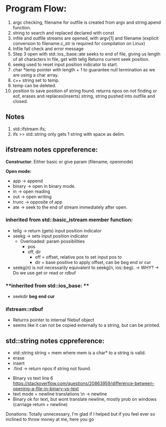 # Program Flow:

1. argc checking, filename for outfile is created from argv and string.apend function.
2. string to search and replaced declared with const
3. infile and outfile streams are opened, with argv[1] and filename (explicit conversion to filename.c_str is required for compilation on Linux)
4. Infile fail check and error message
5. Step 3 open with std::ios_:base::ate seeks to end of file, giving us length of all characters in file, get with tellg Returns current seek position.
6. seekg used to reset input position indicator to start.
7. char *temp pointer with length + 1 to guarantee null termination as we are using a char array.
8. c++ string set to temp.
9. temp can be deleted.
10. position to save position of string found. returns npos on not finding or eof, erases and replaces(inserts) string, string pushed into outfile and closed.

## Notes

1. std::ifstream ifs;
2. ifs >> std::string only gets 1 string with space as delim.

## ifstream notes cppreference:
**Constructor**: Either basic or give param (filename, openmode)

**Open mode:** 
- app -> append  
- binary -> open in binary mode.
- in -> open reading
- out -> open writing
- trunc -> opposite of app
- ate -> seek to the end of stream immediately after open.

### **inherited from std::basic_istream member function:**

- tellg -> return (gets) input position indicator 
- seekg -> sets input position indicator
	- Overloaded: param possibilities
		- pos
		- off, dir 
    		- off = offset, relative pos to set input pos to
    		- dir = base positive to apply offset, can be beg end or cur
- seekg(n) is not necessarily equivalent to seekg(n, ios::beg). -> WHY?
-> Do we use get or read or rdbuf

### **inherited from std::ios_base: **
- seekdir **beg** **end** **cur**

### ifstream::rdbuf 
- Returns pointer to internal filebuf object
- seems like it can not be copied externally to a string, but can be printed.

## std::string notes cppreference:

- std::string string = mem where mem is a char* to a string is valid.
- erase
- insert
- .find -> return npos if string not found.

* Binary vs text line 6 https://stackoverflow.com/questions/20863959/difference-between-opening-a-file-in-binary-vs-text
* text mode = newline translations \n -> newline
* Binary ok for text, but wont translate newline, mostly prob on windows (carriage return + newline)

Donations: Totally unnecessary, I'm glad if I helped but if you feel ever so inclined to throw money at me, here you go

